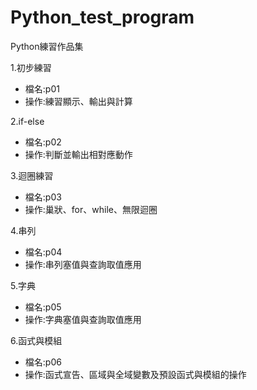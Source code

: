 # Python_test_program
Python練習作品集

1.初步練習
* 檔名:p01
* 操作:練習顯示、輸出與計算

2.if-else
* 檔名:p02
* 操作:判斷並輸出相對應動作

3.迴圈練習
* 檔名:p03
* 操作:巢狀、for、while、無限迴圈

4.串列
* 檔名:p04
* 操作:串列塞值與查詢取值應用

5.字典
* 檔名:p05
* 操作:字典塞值與查詢取值應用

6.函式與模組
* 檔名:p06
* 操作:函式宣告、區域與全域變數及預設函式與模組的操作
